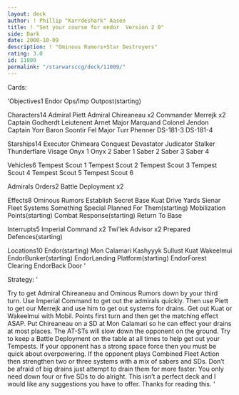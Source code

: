 ```yaml
---
layout: deck
author: ! Phillip "Karrdeshark" Aasen
title: ! "Set your course for endor  Version 2 0"
side: Dark
date: 2000-10-09
description: ! "Ominous Rumors+Star Destroyers"
rating: 3.0
id: 11009
permalink: "/starwarsccg/deck/11009/"
---
```

Cards: 

'Objectives1
Endor Ops/Imp Outpost(starting)

Characters14
Admiral Piett
Admiral Chireaneau x2
Commander Merrejk x2
Captain Godherdt
Leiutenent Arnet
Major Marquand
Colonel Jendon
Captain Yorr
Baron Soontir Fel
Major Turr Phenner
DS-181-3
DS-181-4

Starships14
Executor
Chimeara
Conquest
Devastator
Judicator
Stalker
Thunderflare
Visage
Onyx 1
Onyx 2
Saber 1
Saber 2
Saber 3
Saber 4

Vehicles6
Tempest Scout 1
Tempest Scout 2
Tempest Scout 3
Tempest Scout 4
Tempest Scout 5
Tempest Scout 6


Admirals Orders2
Battle Deployment x2

Effects8
Ominous Rumors
Establish Secret Base
Kuat Drive Yards
Sienar Fleet Systems
Something Special Planned For Them(starting)
Mobilization Points(starting)
Combat Response(starting)
Return To Base

Interrupts5
Imperial Command x2
Twi’lek Advisor x2
Prepared Defences(starting)

Locations10
Endor(starting)
Mon Calamari
Kashyyyk
Sullust
Kuat
Wakeelmui
EndorBunker(starting)
EndorLanding Platform(starting)
EndorForest Clearing
EndorBack Door '

Strategy: '

Try to get Admiral Chireaneau and Ominous Rumors down by your third turn. Use Imperial Command to get out the admirals quickly. Then use Piett to get our Merrejk and use him to get out systems for drains. Get out Kuat or Wakeelmui with Mobil. Points first turn and then get the matching effect ASAP. Put Chireaneau on a SD at Mon Calamari so he can effect your drains at most places. The AT-STs will slow down the opponent on the ground. Try to keep a Battle Deployment on the table at all times to help get out your Tempests. If your opponent has a strong space force then you must be quick about overpowering. If the opponent plays Combined Fleet Action then strengthen two or three systems with a mix of sabers and SDs. Don’t be afraid of big drains just attempt to drain them for more faster. You only need down four or five SDs to do alright.
This isn’t a perfect deck and I would like any suggestions you have to offer. Thanks for reading this. '

